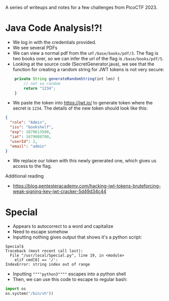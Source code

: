 A series of writeups and notes for a few challenges from PicoCTF 2023.

# Java Code Analysis!?!

- We log in with the credentials provided.
- We see several PDFs 
- We can view a normal pdf from the url `/base/books/pdf/3`. The flag is two books over, so we can infer the url of the flag is `/base/books/pdf/5`.
- Looking at the source code (SecretGenerator.java), we see that the function for creating a random string for JWT tokens is not very secure:
```js
    private String generateRandomString(int len) {
        // not so random
        return "1234";
    }
```
- We paste the token into https://jwt.io/ to generate token where the secret is `1234`. The details of the new token should look like this:
```json
{
  "role": "Admin",
  "iss": "bookshelf",
  "exp": 1679613500,
  "iat": 1679008700,
  "userId": 2,
  "email": "admin"
}
```
- We replace our token with this newly generated one, which gives us access to the flag.

Additional reading
- https://blog.pentesteracademy.com/hacking-jwt-tokens-bruteforcing-weak-signing-key-jwt-cracker-5d49d34c44

# Special
- Appears to autocorrect to a word and capitalize
- Need to escape somehow
- Inputting nothing gives output that shows it's a python script:
```
Special$ 
Traceback (most recent call last):
  File "/usr/local/Special.py", line 19, in <module>
    elif cmd[0] == '/':
IndexError: string index out of range
```
- Inputting `""""python3""""` escapes into a python shell
- Then, we can use this code to escape to regular bash:
```py
import os
os.system("/bin/sh"))
```
